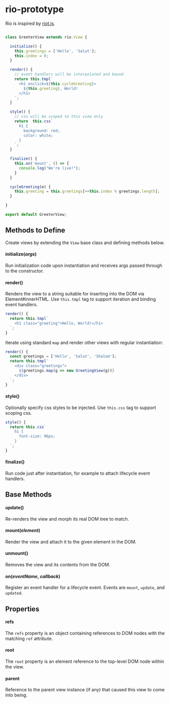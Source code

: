 # rio-prototype

Rio is inspired by <a href="http://riotjs.com/">riot.js</a>.

```javascript

class GreeterView extends rio.View {

  initialize() {
    this.greetings = ['Hello', 'Salut'];
    this.index = 0;
  }

  render() {
    // event handlers will be interpolated and bound
    return this.tmpl`
      <h1 onclick=${this.cycleGreeting}>
        ${this.greeting}, World!
      </h1>
    `;
  }

  style() {
    // css will be scoped to this view only
    return  this.css`
      h1 {
        background: red;
        color: white;
      }
    `;
  }

  finalize() {
    this.on('mount', () => {
      console.log("We're live!");
    }
  }

  cycleGreeting(e) {
    this.greeting = this.greetings[++this.index % greetings.length];
  }

}

export default GreeterView;

```

## Methods to Define

Create views by extending the `View` base class and defining methods below.

#### initialize(_args_)

Run initialization code upon instantiation and receives args passed through to the constructor.

#### render()

Renders the view to a string suitable for inserting into the DOM via Element#innerHTML.  Use `this.tmpl` tag to support iteration and binding event handlers.

```javascript
render() {
  return this.tmpl`
    <h1 class="greeting">Hello, World!</h1>
  `;
}
```

Iterate using standard `map` and render other views with regular instantiation:

```javascript
render() {
  const greetings = ['Hello', 'Salut', 'Shalom'];
  return this.tmpl`
    <div class="greetings">
      ${greetings.map(g => new GreetingView(g))}
    </div>  
  `;
}
```


#### style()

Optionally specify css styles to be injected.  Use `this.css` tag to support scoping css.

```javascript
style() {
  return this.css`
    h1 {
      font-size: 96px;
    }
  `;
}
```

#### finalize()

Run code just after instantiation, for example to attach lifecycle event handlers.

## Base Methods

#### update()

Re-renders the view and morph its real DOM tree to match.

#### mount(_element_)

Render the view and attach it to the given element in the DOM.

#### unmount()

Removes the view and its contents from the DOM.

#### on(_eventName_, _callback_)

Register an event handler for a lifecycle event.  Events are `mount`, `update`, and `updated`.

## Properties

#### refs

The `refs` property is an object containing references to DOM nodes with the matching `ref` attribute.

#### root

The `root` property is an element reference to the top-level DOM node within the view.

#### parent

Reference to the parent view instance (if any) that caused this view to come into being. 
